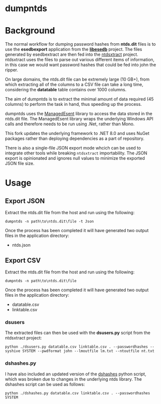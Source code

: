 dumpntds
========

# Background

The normal workflow for dumping password hashes from **ntds.dit** files is to use the **esedbexport** application from the **[libesedb](https://github.com/libyal/libesedb)** project. The files generated by esedbextract are then fed into the [ntdsxtract](https://github.com/csababarta/ntdsxtract) project. ntdsxtract uses the files to parse out various different items of information, in this case we would want password hashes that could be fed into john the ripper.

On large domains, the ntds.dit file can be extremely large (10 GB+), from which extracting all of the columns to a CSV file can take a long time, considering the **datatable** table contains over 1000 columns.

The aim of dumpntds is to extract the minimal amount of data required (45 columns) to perform the task in hand, thus speeding up the process.

dumpntds uses the [ManagedEsent](https://github.com/microsoft/ManagedEsent) library to access the data stored in the ntds.dit file. The ManagedEsent library wraps the underlying Windows API calls and therefore needs to be run using .Net, rather than Mono.

This fork updates the underlying framework to .NET 8.0 and uses NuGet packages rather than deploying dependencies as a part of repository.

There is also a single-file JSON export mode whcich can be used to integrate other tools while breaking `ntdsxtract` importability. The JSON export is opinionated and ignores null values to minimize the exported JSON file size.

# Usage

## Export JSON

Extract the ntds.dit file from the host and run using the following:
```
dumpntds -n path\to\ntds.dit\file -t Json
```

Once the process has been completed it will have generated two output files in the application directory:

- ntds.json

## Export CSV

Extract the ntds.dit file from the host and run using the following:

```
dumpntds -n path\to\ntds.dit\file
```

Once the process has been completed it will have generated two output files in the application directory:

- datatable.csv
- linktable.csv

### dsusers

The extracted files can then be used with the **dsusers.py** script from the ntdsxtract project:

```
python ./dsusers.py datatable.csv linktable.csv . --passwordhashes --syshive SYSTEM --pwdformat john --lmoutfile lm.txt --ntoutfile nt.txt
```

### dshashes.py

I have also included an updated version of the [dshashes](http://ptscripts.googlecode.com/svn/trunk/dshashes.py) python script, which was broken due to changes in the underlying ntds library. The dshashes script can be used as follows:

```
python ./dshashes.py datatable.csv linktable.csv . --passwordhashes SYSTEM
```
